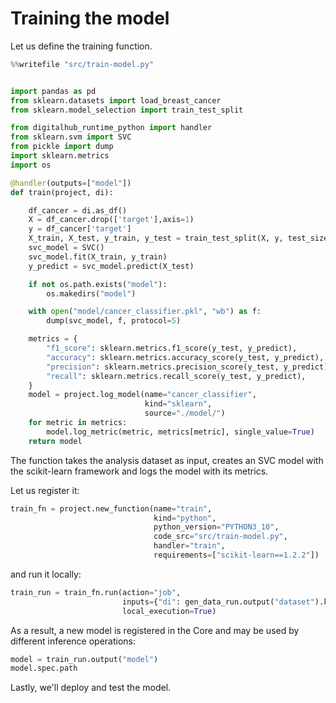 # Training the model

Let us define the training function.

```python
%%writefile "src/train-model.py"


import pandas as pd
from sklearn.datasets import load_breast_cancer
from sklearn.model_selection import train_test_split

from digitalhub_runtime_python import handler
from sklearn.svm import SVC
from pickle import dump
import sklearn.metrics
import os

@handler(outputs=["model"])
def train(project, di):

    df_cancer = di.as_df()
    X = df_cancer.drop(['target'],axis=1)
    y = df_cancer['target']
    X_train, X_test, y_train, y_test = train_test_split(X, y, test_size = 0.20, random_state=5)
    svc_model = SVC()
    svc_model.fit(X_train, y_train)
    y_predict = svc_model.predict(X_test)

    if not os.path.exists("model"):
        os.makedirs("model")

    with open("model/cancer_classifier.pkl", "wb") as f:
        dump(svc_model, f, protocol=5)

    metrics = {
        "f1_score": sklearn.metrics.f1_score(y_test, y_predict),
        "accuracy": sklearn.metrics.accuracy_score(y_test, y_predict),
        "precision": sklearn.metrics.precision_score(y_test, y_predict),
        "recall": sklearn.metrics.recall_score(y_test, y_predict),
    }
    model = project.log_model(name="cancer_classifier",
                              kind="sklearn",
                              source="./model/")
    for metric in metrics:
        model.log_metric(metric, metrics[metric], single_value=True)
    return model
```

The function takes the analysis dataset as input, creates an SVC model with the scikit-learn framework and logs the model with its metrics.

Let us register it:

```python
train_fn = project.new_function(name="train",
                                kind="python",
                                python_version="PYTHON3_10",
                                code_src="src/train-model.py",
                                handler="train",
                                requirements=["scikit-learn==1.2.2"])
```

and run it locally:

```python
train_run = train_fn.run(action="job",
                         inputs={"di": gen_data_run.output("dataset").key},
                         local_execution=True)
```

As a result, a new model is registered in the Core and may be used by different inference operations:

```python
model = train_run.output("model")
model.spec.path
```

Lastly, we'll deploy and test the model.
